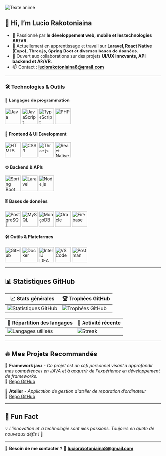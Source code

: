 ![Texte animé](https://readme-typing-svg.demolab.com/?font=Fira+Code&size=30&duration=3000&color=blue&center=true&vCenter=true&width=500&lines=Bienvenue+sur+mon+profil!;Développeur+FullStack)

## 👋 Hi, I’m **Lucio Rakotoniaina**  
- 👀 Passionné par **le développement web, mobile et les technologies AR/VR**.  
- 🌱 Actuellement en apprentissage et travail sur **Laravel, React Native (Expo), Three.js, Spring Boot et diverses bases de données**.  
- 💞️ Ouvert aux collaborations sur des projets **UI/UX innovants, API backend et AR/VR**.  
- 📫 Contact : **luciorakotoniaina8@gmail.com**  

---

### 🛠️ **Technologies & Outils**  

#### **📌 Langages de programmation**  
<p align="left">
  <img src="https://cdn.jsdelivr.net/gh/devicons/devicon/icons/java/java-original.svg" alt="Java" width="50"/>
  <img src="https://cdn.jsdelivr.net/gh/devicons/devicon/icons/javascript/javascript-original.svg" alt="JavaScript" width="50"/>
  <img src="https://cdn.jsdelivr.net/gh/devicons/devicon/icons/typescript/typescript-original.svg" alt="TypeScript" width="50"/>
  <img src="https://cdn.jsdelivr.net/gh/devicons/devicon/icons/php/php-original.svg" alt="PHP" width="50"/>
</p>  

#### **🎨 Frontend & UI Development**  
<p align="left">
  <img src="https://cdn.jsdelivr.net/gh/devicons/devicon/icons/html5/html5-original.svg" alt="HTML5" width="50"/>
  <img src="https://cdn.jsdelivr.net/gh/devicons/devicon/icons/css3/css3-original.svg" alt="CSS3" width="50"/>
  <img src="https://cdn.jsdelivr.net/gh/devicons/devicon/icons/threejs/threejs-original.svg" alt="Three.js" width="50"/>
  <img src="https://cdn.jsdelivr.net/gh/devicons/devicon/icons/react/react-original.svg" alt="React Native" width="50"/>
</p>  

#### **⚙️ Backend & APIs**  
<p align="left">
  <img src="https://cdn.jsdelivr.net/gh/devicons/devicon/icons/spring/spring-original.svg" alt="Spring Boot" width="50"/>
  <img src="https://cdn.jsdelivr.net/gh/devicons/devicon/icons/laravel/laravel-original.svg" alt="Laravel" width="50"/>
  <img src="https://cdn.jsdelivr.net/gh/devicons/devicon/icons/nodejs/nodejs-original.svg" alt="Node.js" width="50"/>
</p>  

#### **🗄️ Bases de données**  
<p align="left">
  <img src="https://cdn.jsdelivr.net/gh/devicons/devicon/icons/postgresql/postgresql-original.svg" alt="PostgreSQL" width="50"/>
  <img src="https://cdn.jsdelivr.net/gh/devicons/devicon/icons/mysql/mysql-original.svg" alt="MySQL" width="50"/>
  <img src="https://cdn.jsdelivr.net/gh/devicons/devicon/icons/mongodb/mongodb-original.svg" alt="MongoDB" width="50"/>
  <img src="https://cdn.jsdelivr.net/gh/devicons/devicon/icons/oracle/oracle-original.svg" alt="Oracle" width="50"/>
  <img src="https://cdn.jsdelivr.net/gh/devicons/devicon/icons/firebase/firebase-plain.svg" alt="Firebase" width="50"/>
</p>  

#### **🛠️ Outils & Plateformes**  
<p align="left">
  <img src="https://cdn.jsdelivr.net/gh/devicons/devicon/icons/github/github-original.svg" alt="GitHub" width="50"/>
  <img src="https://cdn.jsdelivr.net/gh/devicons/devicon/icons/docker/docker-original.svg" alt="Docker" width="50"/>
  <img src="https://cdn.jsdelivr.net/gh/devicons/devicon/icons/intellij/intellij-original.svg" alt="IntelliJ IDEA" width="50"/>
  <img src="https://cdn.jsdelivr.net/gh/devicons/devicon/icons/vscode/vscode-original.svg" alt="VS Code" width="50"/>
  <img src="https://www.vectorlogo.zone/logos/getpostman/getpostman-icon.svg" alt="Postman" width="50"/>
</p>  

---

## 📊 **Statistiques GitHub**  

| 📈 Stats générales  | 🏆 Trophées GitHub |
|----------------------|------------------|
| ![Statistiques GitHub](https://github-readme-stats.vercel.app/api?username=lucio1328&show_icons=true&theme=dark&count_private=true) | ![Trophées GitHub](https://github-profile-trophy.vercel.app/?username=lucio1328&theme=onedark&column=4) |

| 🏅 Répartition des langages | 🚀 Activité récente |
|----------------------------|--------------------|
| ![Langages utilisés](https://github-readme-stats.vercel.app/api/top-langs/?username=lucio1328&layout=compact&theme=dark) | ![Streak](https://github-readme-streak-stats.herokuapp.com/?user=lucio1328&theme=dark) |

---

## 🔥 **Mes Projets Recommandés**  

🌟 **Framework java** - *Ce projet est un défi personnel visant à approfondir mes compétences en JAVA et à acquérir de l'expérience en développement de frameworks.*  
🔗 [Repo GitHub](https://github.com/lucio1328/main)  

🌟 **Atelier** - *Application de gestion d'atelier de reparation d'ordinateur*  
🔗 [Repo GitHub](https://github.com/lucio1328/atelier)  

---

## 🎯 **Fun Fact**  
💡 *L'innovation et la technologie sont mes passions. Toujours en quête de nouveaux défis !* 🚀  

---

🔗 **Besoin de me contacter ?** 📩 **luciorakotoniaina8@gmail.com**

<!---
lucio1328/lucio1328 is a ✨ special ✨ repository because its `README.md` (this file) appears on your GitHub profile.
You can click the Preview link to take a look at your changes.
--->
